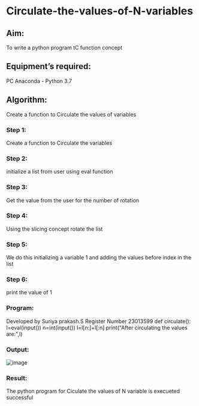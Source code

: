 # Circulate-the-values-of-N-variables
## Aim:
To write a python program tC function concept
## Equipment’s required:
PC
Anaconda - Python 3.7
## Algorithm: 
Create a function to Circulate the values of variables
### Step 1:
Create a function to Circulate the variables
### Step 2:
initialize a list from user using eval function
### Step 3: 
Get the value from the user for the number of rotation
### Step 4: 
Using the slicing concept rotate the list
### Step 5: 
We do this initializing a variable 1 and adding the values
before index in the list
### Step 6:
print the value of 1
### Program:
Developed by Suriya prakash.S
Register Number 23013599
def circulate():
l=eval(input())
n=int(input())
l=l[n:]+l[:n]
print("After circulating the values are:",l)
### Output:
   ![image](https://github.com/arulsuriyalokeshy/Circulate-the-values-of-N-variables/assets/149130151/01326169-5f32-4547-a5cb-1c3397edb58b)
### Result:
The python program for Ciculate the values of N variable is execueted successful


